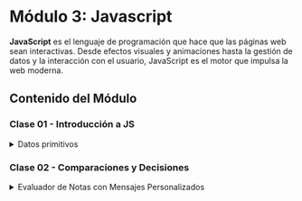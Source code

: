 # Módulo 3: Javascript

**JavaScript** es el lenguaje de programación que hace que las páginas web sean interactivas. Desde efectos visuales y animaciones hasta la gestión de datos y la interacción con el usuario, JavaScript es el motor que impulsa la web moderna.

## Contenido del Módulo

### Clase 01 - Introducción a JS

<details>
  <summary>Datos primitivos</summary>

  <br>Son los tipos de datos más simples y directos que existen en el lenguaje.

  *   **Números:** Representan números, tanto enteros como decimales.
  *   **Cadenas (Strings):** Representan texto.
  *   **Booleanos (Booleans):** Representan valores lógicos: `true` (verdadero) o `false` (falso). Se utilizan para tomar decisiones en el código.
  *   **Null:** Es un valor asignado explícitamente a una variable para indicar que no tiene un valor.
  *   **Undefined:** Representa una variable a la que no se le ha asignado un valor.
  *   **BigInt:** Se utiliza para representar números enteros muy grandes.
  *   **Symbol:** Se utiliza para crear identificadores únicos.

  [Enlace al código](https://github.com/yuleiditho/Modulo-03-JS/blob/main/01-%20Intro%20JS/tipo-de-datos.js)<br>

  ![Código de la clase 01](media/class-01.png)
  
</details>

### Clase 02 - Comparaciones y Decisiones

<details>
  <summary>Evaluador de Notas con Mensajes Personalizados</summary>

   <br>Crear un programa en JavaScript que evalúe la nota de un estudiante y genere un mensaje personalizado basado en la nota.

  **Objetivos:**

  *   Declaración de variables.
  *   Uso de condicionales `if`, `else if` y `else`.
  *   Uso de operadores de comparación (`<`, `>`, `<=`, `>=`) para determinar el rango de la nota.
  *   Impresión de mensajes personalizados en la consola.

  #### Script

  [Enlace al código](https://github.com/yuleiditho/Modulo-03-JS/blob/main/02-Comp_Dec_JS/evaluador-notas.js)<br>

  ![Código de la clase 01](media/class-02.png)

</details>